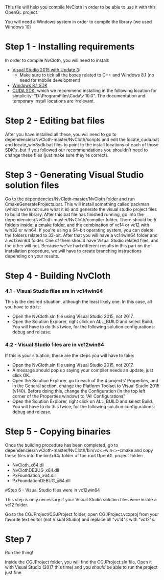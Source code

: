 This file will help you compile NvCloth in order to be able to use it with this OpenGL project.

You will need a Windows system in order to compile the library (we used Windows 10)

# Step 1 - Installing requirements

In order to compile NvCloth, you will need to install:
* [Visual Studio 2015 with Update 3](https://visualstudio.microsoft.com/pt-br/vs/older-downloads/):
    * Make sure to tick all the boxes related to C++ and Windows 8.1 (no need for mobile development)
* [Windows 8.1 SDK](https://developer.microsoft.com/pt-pt/windows/downloads/sdk-archive)
* [CUDA SDK](https://developer.nvidia.com/cuda-downloads), which we recommend installing in the following location for simplicity: "D:\ProgramFiles\Cuda\v 10.0". The documentation and temporary install locations are irrelevant.

# Step 2 - Editing bat files

After you have installed all these, you will need to go to dependencies/NvCloth-master/NvCloth/scripts and edit the locate_cuda.bat and locate_win8sdk.bat files to point to the install locations of each of those SDK's, but if you followed our recommendations you shouldn't need to change these files (just make sure they're correct).

# Step 3 - Generating Visual Studio solution files

Go to the dependencies/NvCloth-master/NvCloth folder and run CmakeGenerateProjects.bat. This will install something called packman (which we're not sure what it is) and generate the visual studio project files to build the library.
After this bat file has finished running, go into the dependencies/NvCloth-master/NvCloth/compiler folder. There should be 5 folders inside: a cmake folder, and the combination of vc14 or vc12 with win32 or win64.
If you're using a 64-bit operating system, you can delete the folders related to 32-bit.
After that you will have a vc14win64 folder and a vc12win64 folder. One of them should have Visual Studio related files, and the other will not.
Because we've had different results in this part on the installation procedure, we will have to create branching instructions depending on your results.

# Step 4 - Building NvCloth

### 4.1 - Visual Studio files are in vc14win64

This is the desired situation, although the least likely one. In this case, all you have to do is:
* Open the NvCloth.sln file using Visual Studio 2015, not 2017.
* Open the Solution Explorer, right click on ALL_BUILD and select Build. You will have to do this twice, for the following solution configurations: debug and release.

### 4.2 - Visual Studio files are in vc12win64

If this is your situation, these are the steps you will have to take:
* Open the NvCloth.sln file using Visual Studio 2015, not 2017.
* A message should pop up saying your compiler needs an update, just click OK.
* Open the Solution Explorer, go to each of the 4 projects' Properties, and in the General section, change the Platform Toolset to Visual Studio 2015 (v140). Before doing this, change the Configuration (in the top left corner of the Properties window) to "All Configurations"
* Open the Solution Explorer, right click on ALL_BUILD and select Build. You will have to do this twice, for the following solution configurations: debug and release.


# Step 5 - Copying binaries

Once the building procedure has been completed, go to dependencies/NvCloth-master/NvCloth/bin/vc<>win<>-cmake and copy these files into the bin/x64/ folder of the root OpenGL project folder:
* NvCloth_x64.dll
* NvClothDEBUG_x64.dll
* PxFoundation_x64.dll
* PxFoundationDEBUG_x64.dll

#Step 6 - Visual Studio files were in vc12win64

This step is only necessary if your Visual Studio solution files were inside a vc12 folder.

Go to the CGJProject/CGJProject folder, open CGJProject.vcxproj from your favorite text editor (not Visual Studio) and replace all "vc14"s with "vc12"s.

# Step 7

Run the thing!

Inside the CGJProject folder, you will find the CGJProject.sln file. Open it with Visual Studio (2017 this time) and you *should* be able to run the project just fine.
